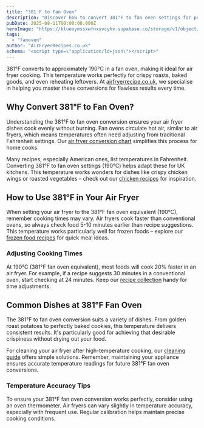 ```yaml
---
title: "381 F to Fan Oven"
description: "Discover how to convert 381°F to fan oven settings for perfect air fryer cooking. Get temperature tips and recipes at airfryerrecipe.co.uk."
pubDate: 2025-08-11T00:00:00.000Z
heroImage: "https://klueoymssxwfnxsvcyhv.supabase.co/storage/v1/object/public/md/381-f-to-fan-oven-05aaee3e.png"
tags:
  - "fanoven"
author: "AirFryerRecipes.co.uk"
schema: "<script type=\"application/ld+json\"></script>"
---
```


<p>381°F converts to approximately 190°C in a fan oven, making it ideal for air fryer cooking. This temperature works perfectly for crispy roasts, baked goods, and even reheating leftovers. At <a href=https://www.airfryerrecipe.co.uk>airfryerrecipe.co.uk</a>, we specialise in helping you master these conversions for flawless results every time.</p>

<h2>Why Convert 381°F to Fan Oven?</h2>
<p>Understanding the 381°F to fan oven conversion ensures your air fryer dishes cook evenly without burning. Fan ovens circulate hot air, similar to air fryers, which means temperatures often need adjusting from traditional Fahrenheit settings. Our <a href=https://www.airfryerrecipe.co.uk/air-fryer-conversion-chart>air fryer conversion chart</a> simplifies this process for home cooks.</p>
<p>Many recipes, especially American ones, list temperatures in Fahrenheit. Converting 381°F to fan oven settings (190°C) helps adapt these for UK kitchens. This temperature works wonders for dishes like crispy chicken wings or roasted vegetables – check out our <a href=https://www.airfryerrecipe.co.uk/recipe-category/chicken>chicken recipes</a> for inspiration.</p>

<h2>How to Use 381°F in Your Air Fryer</h2>
<p>When setting your air fryer to the 381°F fan oven equivalent (190°C), remember cooking times may vary. Air fryers cook faster than conventional ovens, so always check food 5-10 minutes earlier than recipe suggestions. This temperature works particularly well for frozen foods – explore our <a href=https://www.airfryerrecipe.co.uk/recipe-category/frozen-foods>frozen food recipes</a> for quick meal ideas.</p>

<h3>Adjusting Cooking Times</h3>
<p>At 190°C (381°F fan oven equivalent), most foods will cook 20% faster in an air fryer. For example, if a recipe suggests 30 minutes in a conventional oven, start checking at 24 minutes. Keep our <a href=https://www.airfryerrecipe.co.uk/recipes>recipe collection</a> handy for time adjustments.</p>

<h2>Common Dishes at 381°F Fan Oven</h2>
<p>The 381°F to fan oven conversion suits a variety of dishes. From golden roast potatoes to perfectly baked cookies, this temperature delivers consistent results. It's particularly good for achieving that desirable crispiness without drying out your food.</p>
<p>For cleaning your air fryer after high-temperature cooking, our <a href=https://www.airfryerrecipe.co.uk/air-fryer-cleaner>cleaning guide</a> offers simple solutions. Remember, maintaining your appliance ensures accurate temperature readings for future 381°F fan oven conversions.</p>

<h3>Temperature Accuracy Tips</h3>
<p>To ensure your 381°F fan oven conversion works perfectly, consider using an oven thermometer. Air fryers can vary slightly in temperature accuracy, especially with frequent use. Regular calibration helps maintain precise cooking conditions.</p>